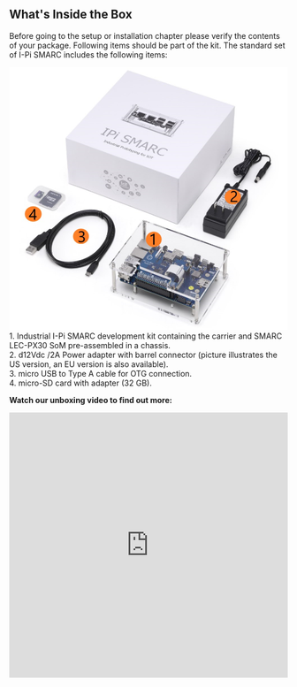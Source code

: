 ## What's Inside the Box

Before going to the setup or installation chapter please verify the contents of your package. Following items should be part of the kit. The standard set of I-Pi SMARC includes the following items:




<center>
<img src="index.assets/box-content.png" alt="box-content" style="zoom:67%;" />
</center>
1. Industrial I-Pi SMARC development kit containing the carrier and SMARC LEC-PX30 SoM pre-assembled in a chassis. <br>
2. d12Vdc /2A Power adapter with barrel connector (picture illustrates the US version, an EU version is also available). <br>
3. micro USB to Type A cable for OTG connection. <br>
4. micro-SD card with adapter (32 GB). 



<br>

**Watch our unboxing video to find out more:**

<div class="contentiframe">

<iframe  class="responsive-iframe"    width="100%" height="480" src="https://www.youtube.com/embed/JqBQaoybEgU" frameborder="0" allow="autoplay; encrypted-media" allowfullscreen></iframe>

</div>